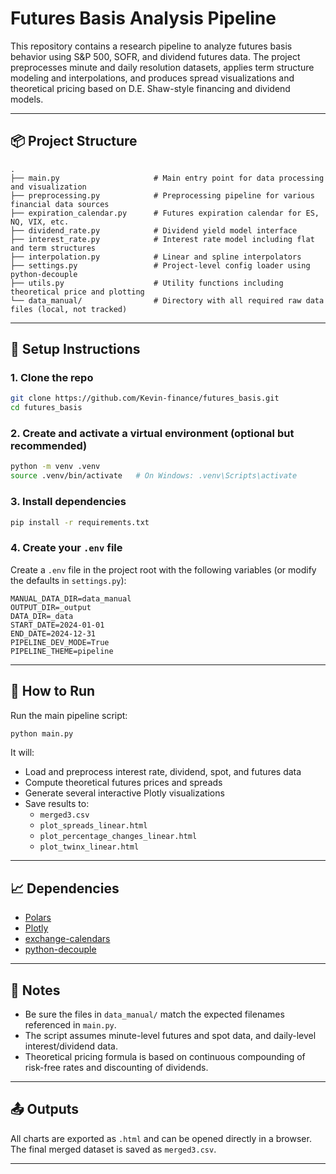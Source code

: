 # Futures Basis Analysis Pipeline

This repository contains a research pipeline to analyze futures basis behavior using S&P 500, SOFR, and dividend futures data. The project preprocesses minute and daily resolution datasets, applies term structure modeling and interpolations, and produces spread visualizations and theoretical pricing based on D.E. Shaw-style financing and dividend models.

---

## 📦 Project Structure

```
.
├── main.py                     # Main entry point for data processing and visualization
├── preprocessing.py            # Preprocessing pipeline for various financial data sources
├── expiration_calendar.py      # Futures expiration calendar for ES, NQ, VIX, etc.
├── dividend_rate.py            # Dividend yield model interface
├── interest_rate.py            # Interest rate model including flat and term structures
├── interpolation.py            # Linear and spline interpolators
├── settings.py                 # Project-level config loader using python-decouple
├── utils.py                    # Utility functions including theoretical price and plotting
└── data_manual/                # Directory with all required raw data files (local, not tracked)
```

---

## 🔧 Setup Instructions

### 1. Clone the repo

```bash
git clone https://github.com/Kevin-finance/futures_basis.git
cd futures_basis
```

### 2. Create and activate a virtual environment (optional but recommended)

```bash
python -m venv .venv
source .venv/bin/activate   # On Windows: .venv\Scripts\activate
```

### 3. Install dependencies

```bash
pip install -r requirements.txt
```

### 4. Create your `.env` file

Create a `.env` file in the project root with the following variables (or modify the defaults in `settings.py`):

```env
MANUAL_DATA_DIR=data_manual
OUTPUT_DIR=_output
DATA_DIR=_data
START_DATE=2024-01-01
END_DATE=2024-12-31
PIPELINE_DEV_MODE=True
PIPELINE_THEME=pipeline
```

---

## 🚀 How to Run

Run the main pipeline script:

```bash
python main.py
```

It will:

- Load and preprocess interest rate, dividend, spot, and futures data
- Compute theoretical futures prices and spreads
- Generate several interactive Plotly visualizations
- Save results to:
  - `merged3.csv`
  - `plot_spreads_linear.html`
  - `plot_percentage_changes_linear.html`
  - `plot_twinx_linear.html`

---

## 📈 Dependencies

- [Polars](https://pola.rs/)
- [Plotly](https://plotly.com/)
- [exchange-calendars](https://pypi.org/project/exchange-calendars/)
- [python-decouple](https://github.com/HBNetwork/python-decouple)

---

## 📌 Notes

- Be sure the files in `data_manual/` match the expected filenames referenced in `main.py`.
- The script assumes minute-level futures and spot data, and daily-level interest/dividend data.
- Theoretical pricing formula is based on continuous compounding of risk-free rates and discounting of dividends.

---

## 📤 Outputs

All charts are exported as `.html` and can be opened directly in a browser. The final merged dataset is saved as `merged3.csv`.

---
